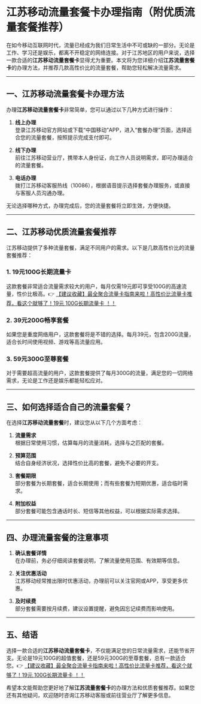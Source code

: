 # 江苏移动流量套餐卡办理指南（附优质流量套餐推荐）

在如今移动互联网时代，流量已经成为我们日常生活中不可或缺的一部分。无论是工作、学习还是娱乐，都离不开稳定的网络连接。对于江苏地区的用户来说，选择一款合适的**江苏移动流量套餐卡**显得尤为重要。本文将为您详细介绍**江苏流量套餐卡**的办理方法，并推荐几款高性价比的流量套餐，帮助您轻松解决流量需求。

---

## 一、江苏移动流量套餐卡办理方法

办理**江苏移动流量套餐卡**非常简单，您可以通过以下几种方式进行操作：

1. **线上办理**  
   登录江苏移动官方网站或下载“中国移动”APP，进入“套餐办理”页面，选择适合您的流量套餐，按照提示完成支付即可。

2. **线下办理**  
   前往江苏移动营业厅，携带本人身份证，向工作人员说明需求，即可办理适合的流量套餐。

3. **电话办理**  
   拨打江苏移动客服热线（10086），根据语音提示选择套餐办理服务，或直接与客服人员沟通办理。

无论选择哪种方式，办理完成后，您的流量套餐将立即生效，方便快捷。

---

## 二、江苏移动优质流量套餐推荐

江苏移动提供了多种流量套餐，满足不同用户的需求。以下是几款高性价比的流量套餐推荐：

### 1. 19元100G长期流量卡  
这款套餐非常适合流量需求较大的用户，每月仅需19元即可享受100G的高速流量，性价比极高。👉 [【建议收藏】最全聚合流量卡指南来啦！高性价比流量卡推荐，看这个就够了！19元 100G长期流量卡 ！！](https://bit.ly/Liuliangka)

### 2. 39元200G畅享套餐  
如果您是重度网络用户，这款套餐将是不错的选择。每月39元，包含200G流量，适合长时间使用视频、游戏等高流量应用。

### 3. 59元300G至尊套餐  
对于需要超高流量的用户，这款套餐提供了每月300G的流量，满足您的一切网络需求，无论是工作还是娱乐都能轻松应对。

---

## 三、如何选择适合自己的流量套餐？

在选择**江苏移动流量套餐**时，建议您从以下几个方面考虑：

1. **流量需求**  
   根据日常使用习惯，估算每月的流量消耗，选择与之匹配的套餐。

2. **预算范围**  
   结合自身经济状况，选择性价比高的套餐，避免不必要的开支。

3. **套餐期限**  
   部分套餐为长期套餐，适合长期使用；而有些套餐为短期优惠，适合临时需求。

4. **附加权益**  
   部分套餐可能包含通话时长、短信等其他权益，可以根据实际需求选择。

---

## 四、办理流量套餐的注意事项

1. **确认套餐详情**  
   在办理前，务必仔细阅读套餐说明，了解流量使用范围、有效期等信息。

2. **关注优惠活动**  
   江苏移动经常推出限时优惠活动，办理前可以关注官网或APP，享受更多优惠。

3. **及时续费**  
   部分套餐需要按月续费，建议设置提醒，避免因忘记续费而影响使用。

---

## 五、结语

选择一款合适的**江苏移动流量套餐卡**，不仅能满足您的日常流量需求，还能节省开支。无论是19元100G的超值套餐，还是59元300G的至尊套餐，总有一款适合您。👉 [【建议收藏】最全聚合流量卡指南来啦！高性价比流量卡推荐，看这个就够了！19元 100G长期流量卡 ！！](https://bit.ly/Liuliangka)

希望本文能帮助您更好地了解**江苏流量套餐卡**的办理方法和优质套餐推荐。如果您还有其他疑问，欢迎随时咨询江苏移动客服或前往营业厅了解更多信息。